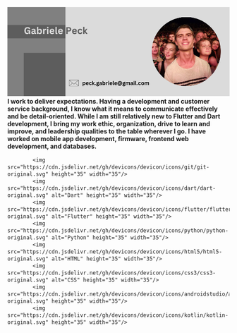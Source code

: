![Banner](peck_gabriele.png)
**I work to deliver expectations. Having a development and customer service background, I know what it means to communicate effectively
and be detail-oriented. While I am still relatively new to Flutter and Dart development, I bring my work ethic, organization, drive to learn and improve, and leadership qualities to the table wherever I go. I have worked on mobile app development, firmware, frontend web development, and databases.**


<p>
            
            <img src="https://cdn.jsdelivr.net/gh/devicons/devicon/icons/git/git-original.svg" height="35" width="35"/>
            <img src="https://cdn.jsdelivr.net/gh/devicons/devicon/icons/dart/dart-original.svg" alt="Dart" height="35" width="35"/>
            <img src="https://cdn.jsdelivr.net/gh/devicons/devicon/icons/flutter/flutter-original.svg" alt="Flutter" height="35" width="35"/>
            <img src="https://cdn.jsdelivr.net/gh/devicons/devicon/icons/python/python-original.svg" alt="Python" height="35" width="35"/>
            <img src="https://cdn.jsdelivr.net/gh/devicons/devicon/icons/html5/html5-original.svg" alt="HTML" height="35" width="35"/>
            <img src="https://cdn.jsdelivr.net/gh/devicons/devicon/icons/css3/css3-original.svg" alt="CSS" height="35" width="35"/>
            <img src="https://cdn.jsdelivr.net/gh/devicons/devicon/icons/androidstudio/androidstudio-original.svg" height="35" width="35"/>
            <img src="https://cdn.jsdelivr.net/gh/devicons/devicon/icons/kotlin/kotlin-original.svg" height="35" width="35"/>
          
          
</p>
